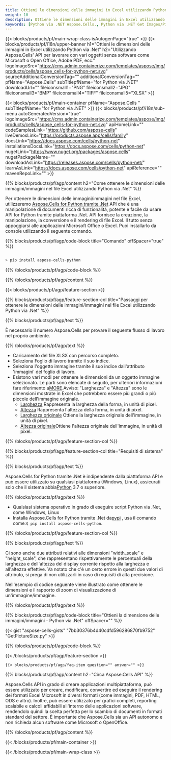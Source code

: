 ```yaml
---
title: Ottieni le dimensioni delle immagini in Excel utilizzando Python via .Net
weight: 10
description: Ottiene le dimensioni delle immagini in Excel utilizzando Aspose.Cells' Python via .Net API senza alcun software come Microsoft o Open Office, Adobe PDF, ecc.
keywords: [Python via .NET Aspose.Cells., Python via .NET Get Images/Pictures Size In Excel., Python via .NET Obtain Images/Pictures Size In Excel., Python via .NET Access Images/Pictures Size In Excel]
---
```

{{< blocks/products/pf/main-wrap-class isAutogenPage="true" >}}
{{< blocks/products/pf/i18n/upper-banner h1="Ottieni le dimensioni delle immagini in Excel utilizzando Python via .Net" h2="Utilizzando Aspose.Cells\' API per lavorare con vari oggetti senza software come Microsoft o Open Office, Adobe PDF, ecc." logoImageSrc="https://cms.admin.containerize.com/templates/aspose/img/products/cells/aspose_cells-for-python-net.svg" sourceAdditionalConversionTag="" additionalConversionTag="" pfName="Aspose.Cells" subTitlepfName="for Python via .NET" downloadUrl="" fileiconsmall1="PNG" fileiconsmall2="JPG" fileiconsmall3="BMP" fileiconsmall4="TIFF" fileiconsmall5="XLSX" >}}

{{< blocks/products/pf/main-container pfName="Aspose.Cells " subTitlepfName="for Python via .NET" >}}
{{< blocks/products/pf/i18n/sub-menu autoGeneratedVersion="true" logoImageSrc="https://cms.admin.containerize.com/templates/aspose/img/products/cells/aspose_cells-for-python-net.svg" apiHomeLink="" codeSamplesLink="https://github.com/aspose-cells" liveDemosLink="https://products.aspose.app/cells/family" docsLink="https://docs.aspose.com/cells/python-net" installationsDocsLink="https://docs.aspose.com/cells/python-net" nugetLink="https://www.nuget.org/packages/aspose.cells" nugetPackageName="" downloadAsLink="https://releases.aspose.com/cells/python-net/" learnAsLink="https://docs.aspose.com/cells/python-net" apiReference="" mavenRepoLink="" >}}

{{% blocks/products/pf/agp/content h2="Come ottenere le dimensioni delle immagini/immagini nel file Excel utilizzando Python via .Net" %}}

 Per ottenere le dimensioni delle immagini/immagini nel file Excel, utilizzeremo
 [Aspose.Cells for Python tramite .Net](https://pypi.org/project/aspose-cells-python/) 
 API che è una manipolazione di documenti ricca di funzionalità, potente e facile da usare API for Python tramite piattaforma .Net. API fornisce la creazione, la manipolazione, la conversione e il rendering di file Excel. Il tutto senza appoggiarsi alle applicazioni Microsoft Office o Excel. Puoi installarlo da console utilizzando il seguente comando.

{{% blocks/products/pf/agp/code-block title="Comando" offSpacer="true" %}}

```cs

> pip install aspose-cells-python

```

{{% /blocks/products/pf/agp/code-block %}}

{{% /blocks/products/pf/agp/content %}}

{{< blocks/products/pf/agp/feature-section >}}

{{% blocks/products/pf/agp/feature-section-col title="Passaggi per ottenere le dimensioni delle immagini/immagini nel file Excel utilizzando Python via .Net" %}}

{{% blocks/products/pf/agp/text %}}

È necessario il numero Aspose.Cells per provare il seguente flusso di lavoro nel proprio ambiente.

{{% /blocks/products/pf/agp/text %}}

+ Caricamento del file XLSX con percorso completo.
+ Seleziona Foglio di lavoro tramite il suo indice.
+ Seleziona l'oggetto immagine tramite il suo indice dall'attributo 'immagini' del foglio di lavoro.
 + Esistono vari modi per ottenere le dimensioni da un oggetto immagine selezionato. Le parti sono elencate di seguito, per ulteriori informazioni fare riferimento a[MORE](https://reference.aspose.com/cells/python-net/aspose.cells.drawing/picture/).Avviso: "Larghezza" e "Altezza" sono le dimensioni mostrate in Excel che potrebbero essere più grandi o più piccole dell'immagine originale.
    + [Larghezza](https://reference.aspose.com/cells/python-net/aspose.cells.drawing/picture/width/) Rappresenta la larghezza della forma, in unità di pixel.
    + [Altezza](https://reference.aspose.com/cells/python-net/aspose.cells.drawing/picture/height/) Rappresenta l'altezza della forma, in unità di pixel.
    + [Larghezza originale](https://reference.aspose.com/cells/python-net/aspose.cells.drawing/picture/original_width/) Ottiene la larghezza originale dell'immagine, in unità di pixel.
    + [Altezza originale](https://reference.aspose.com/cells/python-net/aspose.cells.drawing/picture/original_height/)Ottiene l'altezza originale dell'immagine, in unità di pixel.
    

{{% /blocks/products/pf/agp/feature-section-col %}}

{{% blocks/products/pf/agp/feature-section-col title="Requisiti di sistema" %}}

{{% blocks/products/pf/agp/text %}}

 Aspose.Cells for Python tramite .Net è indipendente dalla piattaforma API e può essere utilizzato su qualsiasi piattaforma (Windows, Linux), assicurati solo che il sistema abbia[Python](https://www.python.org/downloads/) 3.7 o superiore.
 
{{% /blocks/products/pf/agp/text %}}

-  Qualsiasi sistema operativo in grado di eseguire script Python via .Net, come Windows, Linux
-  Installa Aspose.Cells for Python tramite .Net da<a href="https://pypi.org/project/aspose-cells-python/">pypi</a> , usa il comando come:<code>$ pip install aspose-cells-python</code>.

{{% /blocks/products/pf/agp/feature-section-col %}}

{{% blocks/products/pf/agp/text %}}
 
 Ci sono anche due attributi relativi alle dimensioni "width_scale" e "height_scale", che rappresentano rispettivamente le percentuali della larghezza e dell'altezza del display corrente rispetto alla larghezza e all'altezza effettive.
 Va notato che c'è un certo errore in questi due valori di attributo, si prega di non utilizzarli in caso di requisiti di alta precisione.
 
 Nell'esempio di codice seguente viene illustrato come ottenere le dimensioni e il rapporto di zoom di visualizzazione di un'immagine/immagine.

{{% /blocks/products/pf/agp/text %}}

{{% blocks/products/pf/agp/code-block title="Ottieni la dimensione delle immagini/immagini - Python via .Net" offSpacer="" %}}

{{< gist "aspose-cells-gists" "7bb30376b4d40cdfd596286870fb9752" "GetPictureSize.py" >}}

{{% /blocks/products/pf/agp/code-block %}}

{{< /blocks/products/pf/agp/feature-section >}}

    {{< blocks/products/pf/agp/faq-item question="" answer="" >}}
 

<!-- aboutfile Starts -->

{{% blocks/products/pf/agp/content h2="Circa Aspose.Cells API" %}}

Aspose.Cells API in grado di creare applicazioni multipiattaforma, può essere utilizzato per creare, modificare, convertire ed eseguire il rendering dei formati Excel Microsoft in diversi formati (come immagini, PDF, HTML, ODS e altro). Inoltre, può essere utilizzato per grafici completi, reporting scalabile e calcoli affidabili all'interno delle applicazioni software, rendendolo quindi la scelta perfetta per lo scambio di documenti in formati standard del settore. È importante che Aspose.Cells sia un API autonomo e non richieda alcun software come Microsoft o OpenOffice.

{{% /blocks/products/pf/agp/content %}}



<!-- aboutfile Ends -->
<!--
{{< blocks/products/pf/agp/other-supported-section title="Other Supported Splitting Formats" subTitle="Using Python via .NET, One can also split large file into chunks of many other file formats including." >}}

{{< blocks/products/pf/agp/other-supported-section-item href="https://products.aspose.com/cells/net/splitter/ods/" name="ODS" description="OpenDocument Spreadsheet File" >}}
{{< blocks/products/pf/agp/other-supported-section-item href="https://products.aspose.com/cells/net/splitter/xls/" name="XLS" description="Excel Binary Format" >}}
{{< blocks/products/pf/agp/other-supported-section-item href="https://products.aspose.com/cells/net/splitter/xlsb/" name="XLSB" description="Binary Excel Workbook File" >}}
{{< blocks/products/pf/agp/other-supported-section-item href="https://products.aspose.com/cells/net/splitter/xlsm/" name="XLSM" description="Spreadsheet File" >}}

{{< /blocks/products/pf/agp/other-supported-section >}}

-->

{{< /blocks/products/pf/main-container >}}
    
{{< /blocks/products/pf/main-wrap-class >}}
